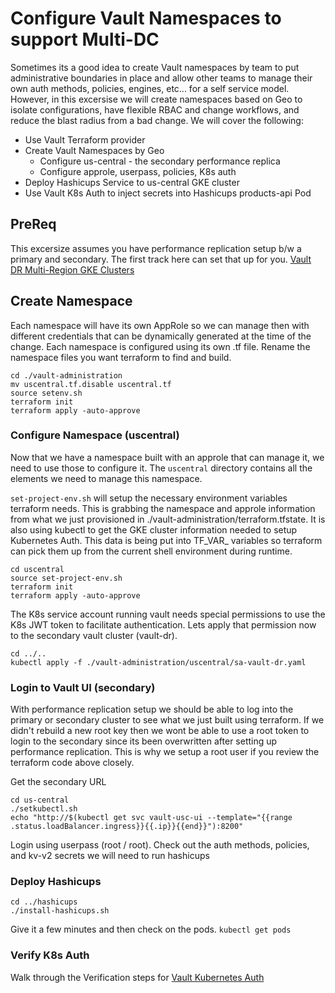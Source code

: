 # Configure Vault Namespaces to support Multi-DC
Sometimes its a good idea to create Vault namespaces by team to put administrative boundaries in place and allow other teams to manage their own auth methods, policies, engines, etc... for a self service model.  However, in this excersise we will create namespaces based on Geo to isolate configurations, have flexible RBAC and change workflows, and reduce the blast radius from a bad change.  We will cover the following:
- Use Vault Terraform provider
- Create Vault Namespaces by Geo
  - Configure us-central - the secondary performance replica
  - Configure approle, userpass, policies, K8s auth
- Deploy Hashicups Service to us-central GKE cluster
- Use Vault K8s Auth to inject secrets into Hashicups products-api Pod


## PreReq
This excersize assumes you have performance replication setup b/w a primary and secondary.  The first track here can set that up for you. [Vault DR Multi-Region GKE Clusters](https://play.instruqt.com/hashicorp/tracks/vault-gke-pr-multi-region-presto)

## Create Namespace
Each namespace will have its own AppRole so we can manage then with different credentials that can be dynamically generated at the time of the change.  Each namespace is configured using its own <namespace>.tf file.  Rename the namespace files you want terraform to find and build.

```
cd ./vault-administration
mv uscentral.tf.disable uscentral.tf
source setenv.sh
terraform init
terraform apply -auto-approve
```

###  Configure Namespace (uscentral)
Now that we have a namespace built with an approle that can manage it, we need to use those to configure it. The `uscentral` directory contains all the elements we need to manage this namespace.

`set-project-env.sh` will setup the necessary environment variables terraform needs.  This is grabbing the namespace and approle information from what we just provisioned in ./vault-administration/terraform.tfstate.  It is also using kubectl to get the GKE cluster information needed to setup Kubernetes Auth.  This data is being put into TF_VAR_ variables so terraform can pick them up from the current shell environment during runtime.
```
cd uscentral
source set-project-env.sh
terraform init
terraform apply -auto-approve
```

The K8s service account running vault needs special permissions to use the K8s JWT token to facilitate authentication.  Lets apply that permission now to the secondary vault cluster (vault-dr).
```
cd ../..
kubectl apply -f ./vault-administration/uscentral/sa-vault-dr.yaml
```

### Login to Vault UI (secondary)
With performance replication setup we should be able to log into the primary or secondary cluster to see what we just built using terraform.  If we didn't rebuild a new root key then we wont be able to use a root token to login to the secondary since its been overwritten after setting up performance replication.  This is why we setup a root user if you review the terraform code above closely.

Get the secondary URL
```
cd us-central
./setkubectl.sh
echo "http://$(kubectl get svc vault-usc-ui --template="{{range .status.loadBalancer.ingress}}{{.ip}}{{end}}"):8200"
```
Login using userpass (root / root).  Check out the auth methods, policies, and kv-v2 secrets we will need to run hashicups

### Deploy Hashicups
```
cd ../hashicups
./install-hashicups.sh
```
Give it a few minutes and then check on the pods. `kubectl get pods`

### Verify K8s Auth

Walk through the Verification steps for [Vault Kubernetes Auth](https://learn.hashicorp.com/tutorials/vault/agent-kubernetes#optional-verify-the-kubernetes-auth-method-configuration)

